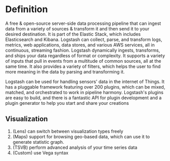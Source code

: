 # Definition

A free & open-source server-side data processing pipeline that can ingest data from a variety of sources & transform it
and then send it to your desired destination.
It is part of the Elastic Stack, which includes Elasticsearch and Kibana.
Logstash can collect, parse, and transform logs, metrics, web applications, data stores, and various AWS services, all
in continuous, streaming fashion.
Logstash dynamically ingests, transforms, and ships your data regardless of format or complexity.
It supports a variety
of inputs that pull in events from a multitude of common sources, all at the same time.
It also provides a variety of
filters, which helps the user to find more meaning in the data by parsing and transforming it.

Logstash can be used for handling sensors' data in the internet of Things.
It has a pluggable framework featuring over
200 plugins, which can be mixed, matched, and orchestrated to work in pipeline harmony.
Logstash's plugins are easy to
build, and there is a fantastic API for plugin development and a plugin generator to help you start and share your
creations

## Visualization

1. (Lens) can switch between visualization types freely
2. (Maps) support for browsing geo-based data, which can use it to generate statistic graph.
3. (TSVB) perform advanced analysis of your time series data
4. (Custom) use Vega syntax